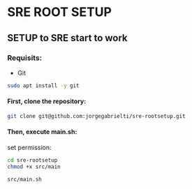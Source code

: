 # SRE ROOT SETUP
## SETUP to SRE start to work

### **Requisits**:
- Git
```bash
sudo apt install -y git
```

#### First, clone the repository:
```bash
git clone git@github.com:jorgegabrielti/sre-rootsetup.git
```

#### Then, execute **main.sh**:

set permission:
```bash
cd sre-rootsetup
chmod +x src/main
```
```bash
src/main.sh
```